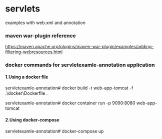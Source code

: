 # servlets
examples with web.xml and annotation

### maven war-plugin reference
https://maven.apache.org/plugins/maven-war-plugin/examples/adding-filtering-webresources.html

### docker commands for servletexamle-annotation application

#### 1.Using a docker file
servletexamle-annotation# docker build -t web-app-tomcat -f .\docker\Dockerfile .

servletexamle-annotation# docker container run -p 9090:8080 web-app-tomcat


#### 2.Using docker-compose
servletexamle-annotation# docker-compose up

